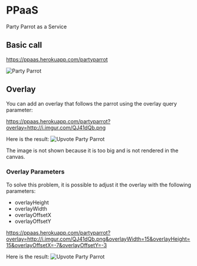 # PPaaS
Party Parrot as a Service

## Basic call

https://ppaas.herokuapp.com/partyparrot

![Party Parrot](https://ppaas.herokuapp.com/partyparrot "Party Parrot")

## Overlay

You can add an overlay that follows the parrot using the overlay query parameter:

https://ppaas.herokuapp.com/partyparrot?overlay=http://i.imgur.com/QJ41dQb.png

Here is the result: ![Upvote Party Parrot](https://ppaas.herokuapp.com/partyparrot?overlay=http://i.imgur.com/QJ41dQb.png "Upvote Party Parrot")

The image is not shown because it is too big and is not rendered in the canvas.

### Overlay Parameters

To solve this problem, it is possible to adjust it the overlay with the following parameters:

* overlayHeight
* overlayWidth
* overlayOffsetX
* overlayOffsetY

https://ppaas.herokuapp.com/partyparrot?overlay=http://i.imgur.com/QJ41dQb.png&overlayWidth=15&overlayHeight=15&overlayOffsetX=-7&overlayOffsetY=-3

Here is the result: ![Upvote Party Parrot](https://ppaas.herokuapp.com/partyparrot?overlay=http://i.imgur.com/QJ41dQb.png&overlayWidth=15&overlayHeight=15&overlayOffsetX=-7&overlayOffsetY=-3 "Upvote Party Parrot")
